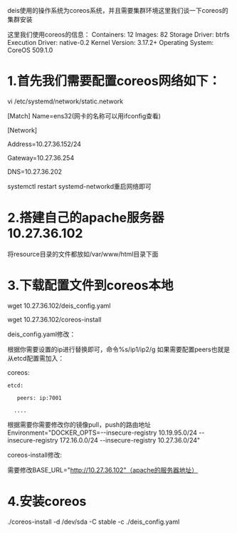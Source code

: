 deis使用的操作系统为coreos系统，并且需要集群环境这里我们谈一下coreos的集群安装

这里我们使用coreos的信息：
  Containers: 12
  Images: 82
  Storage Driver: btrfs
  Execution Driver: native-0.2
  Kernel Version: 3.17.2+
  Operating System: CoreOS 509.1.0

1.首先我们需要配置coreos网络如下：
==============================================================================
  vi /etc/systemd/network/static.network

  [Match]
  Name=ens32(网卡的名称可以用ifconfig查看)

  [Network]

  Address=10.27.36.152/24

  Gateway=10.27.36.254

  DNS=10.27.36.202
 
  systemctl restart systemd-networkd重启网络即可


2.搭建自己的apache服务器 10.27.36.102
==============================================================================

  将resource目录的文件都放如/var/www/html目录下面


3.下载配置文件到coreos本地
==============================================================================
  wget 10.27.36.102/deis_config.yaml

  wget 10.27.36.102/coreos-install

deis_config.yaml修改：

  根据你需要设置的ip进行替换即可，命令%s/ip1/ip2/g
  如果需要配置peers也就是从etcd配置需加入：

  coreos:

    etcd:
  
       peers: ip:7001
     
      ....
 
 根据需要你需要修改你的镜像pull，push的路由地址
  Environment="DOCKER_OPTS=--insecure-registry 10.19.95.0/24 --insecure-registry 172.16.0.0/24  --insecure-registry 
  10.27.36.0/24"

coreos-install修改:

  需要修改BASE_URL="http://10.27.36.102"（apache的服务器地址）


4.安装coreos
==============================================================================
./coreos-install -d /dev/sda -C stable -c ./deis_config.yaml 


    
    
